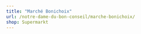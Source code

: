 ```yaml
---
title: "Marché Bonichoix"
url: /notre-dame-du-bon-conseil/marche-bonichoix/
shop: Supermarkt
---
```

